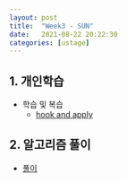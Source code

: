 ```yaml
---
layout: post
title:  "Week3 - SUN"
date:   2021-08-22 20:22:30
categories: [ustage]
---
```


## 1. 개인학습
* 학습 및 복습
    * [hook and apply](https://kyunghyunlim.github.io/pytorch/ml_ai/2021/08/22/hookapply.html)


## 2. 알고리즘 풀이
* [풀이](https://kyunghyunlim.github.io/algorithm/2021/08/22/BAEK_1655.html)